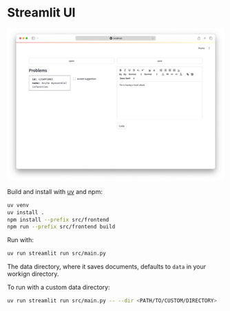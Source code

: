 # Streamlit UI

![ui](assets/ui.png)

Build and install with [uv](https://github.com/astral-sh/uv) and npm:
```bash
uv venv
uv install .
npm install --prefix src/frontend
npm run --prefix src/frontend build
```

Run with:
```bash
uv run streamlit run src/main.py
```
The data directory, where it saves documents, defaults to `data` in your workign directory.

To run with a custom data directory:
```bash
uv run streamlit run src/main.py -- --dir <PATH/TO/CUSTOM/DIRECTORY>
```

